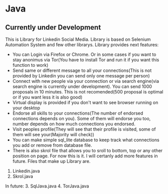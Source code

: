 # Java
Currently under Development
-----------------------------------------------------------------
This is Library for Linkedin Social Media.
Library is based on Selenium Automation System and few other librarys.
Library provides next features:
- You can Login via Firefox or Chrome. Or in some cases if you want to stay anonimus via Tor(You have to install Tor and run it if you want this function to work)
- Send same or different message to all your connections(This is not provided by Linkedin you can send only one message per person)
- Connect with new people via your connection or via search engine(via search engine is currently under development). You can send 1000 proposals in 10 minutes. This is not recomended(500 proposal is optimal or if you want less it is also good)
- Virtual display is provided if you don't want to see browser running on your desktop
- Endorse all skills to your connections(The number of endorsed connections depends on you). Some of them will endorse you too, number depends on how much connections you endorsed.
- Visit peoples profile(They will see that their profile is visited, some of them will see your(Majority will check))
- You can make simple sql_lite database to keep track what connections you add or remove from database file.
- There is also skrol file that allows you to sroll to bottom, top or any other position on page.
For now this is it. I will certanly add more features in future.
Files that make up Library are.
1. Linkedin.java
2. Skrol.java

In future:
3. SqlJava.java
4. TorJava.java
